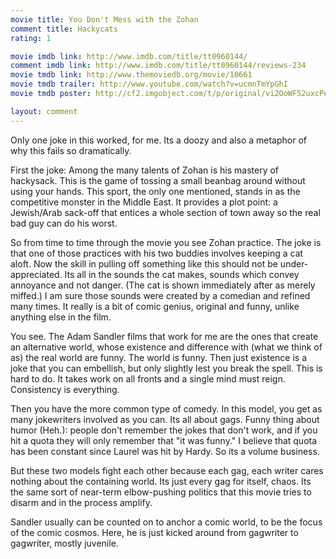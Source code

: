 ```yaml
---
movie title: You Don't Mess with the Zohan
comment title: Hackycats
rating: 1

movie imdb link: http://www.imdb.com/title/tt0960144/
comment imdb link: http://www.imdb.com/title/tt0960144/reviews-234
movie tmdb link: http://www.themoviedb.org/movie/10661
movie tmdb trailer: http://www.youtube.com/watch?v=ucmnTmYpGhI
movie tmdb poster: http://cf2.imgobject.com/t/p/original/vi2OoWF52uxcPe0FX1cjjQk5dgS.jpg

layout: comment
---
```


Only one joke in this worked, for me. Its a doozy and also a metaphor of why this fails so dramatically.

First the joke: Among the many talents of Zohan is his mastery of hackysack. This is the game of tossing a small beanbag around without using your hands. This sport, the only one mentioned, stands in as the competitive monster in the Middle East. It provides a plot point: a Jewish/Arab sack-off that entices a whole section of town away so the real bad guy can do his worst.

So from time to time through the movie you see Zohan practice. The joke is that one of those practices with his two buddies involves keeping a cat aloft. Now the skill in pulling off something like this should not be under-appreciated. Its all in the sounds the cat makes, sounds which convey annoyance and not danger. (The cat is shown immediately after as merely miffed.) I am sure those sounds were created by a comedian and refined many times. It really is a bit of comic genius, original and funny, unlike anything else in the film.

You see. The Adam Sandler films that work for me are the ones that create an alternative world, whose existence and difference with (what we think of as) the real world are funny. The world is funny. Then just existence is a joke that you can embellish, but only slightly lest you break the spell. This is hard to do. It takes work on all fronts and a single mind must reign. Consistency is everything.

Then you have the more common type of comedy. In this model, you get as many jokewriters involved as you can. Its all about gags. Funny thing about humor (Heh.): people don't remember the jokes that don't work, and if you hit a quota they will only remember that "it was funny." I believe that quota has been constant since Laurel was hit by Hardy. So its a volume business.

But these two models fight each other because each gag, each writer cares nothing about the containing world. Its just every gag for itself, chaos. Its the same sort of near-term elbow-pushing politics that this movie tries to disarm and in the process amplify.

Sandler usually can be counted on to anchor a comic world, to be the focus of the comic cosmos. Here, he is just kicked around from gagwriter to gagwriter, mostly juvenile.